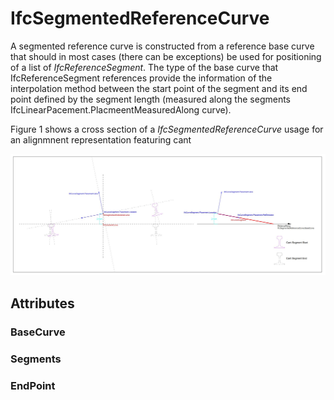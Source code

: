 # IfcSegmentedReferenceCurve

A segmented reference curve is constructed from a reference base curve that should in most cases (there can be exceptions) be used for positioning of a list of _IfcReferenceSegment_. The type of the base curve that IfcReferenceSegment references provide the information of the interpolation method between the start point of the segment and its end point defined by the segment length (measured along the segments IfcLinearPacement.PlacmeentMeasuredAlong curve).

Figure 1 shows a cross section of a _IfcSegmentedReferenceCurve_ usage for an alignmnent representation featuring cant

!["segmented reference curve usage"](../../../../figures/IfcSegmentedReferenceCurve.JPG "Figure 1 &mdash; use of a segmented reference curve on a cant segment based on a gradient curve")

## Attributes

### BaseCurve


### Segments


### EndPoint

